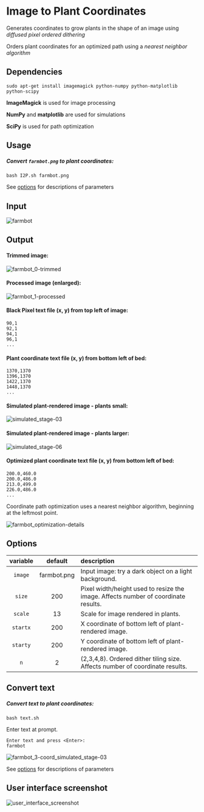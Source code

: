 # Image to Plant Coordinates

Generates coordinates to grow plants in the shape of an image using _diffused pixel ordered dithering_

Orders plant coordinates for an optimized path using a _nearest neighbor algorithm_

## Dependencies

`sudo apt-get install imagemagick python-numpy python-matplotlib  python-scipy`

__ImageMagick__ is used for image processing

__NumPy__ and __matplotlib__ are used for simulations

__SciPy__ is used for path optimization

## Usage

##### Convert `farmbot.png` to plant coordinates:

`bash I2P.sh farmbot.png`

See [options](#options) for descriptions of parameters

## Input

![farmbot](https://cloud.githubusercontent.com/assets/12681652/18229154/e97b0d1c-7221-11e6-9992-f78d1b94abb7.png)


## Output

#### Trimmed image:

![farmbot_0-trimmed](https://cloud.githubusercontent.com/assets/12681652/18229153/e971dddc-7221-11e6-9ed6-be40529b4115.png)


#### Processed image (enlarged):

![farmbot_1-processed](https://cloud.githubusercontent.com/assets/12681652/18229151/e96aa5b2-7221-11e6-93b2-0e56ee586d42.png)


#### Black Pixel text file (x, y) from top left of image:

```
90,1
92,1
94,1
96,1
...
```

#### Plant coordinate text file (x, y) from bottom left of bed:

```
1370,1370
1396,1370
1422,1370
1448,1370
...
```

#### Simulated plant-rendered image - plants small:

![simulated_stage-03](https://cloud.githubusercontent.com/assets/12681652/18229214/09ac3d10-7225-11e6-87ec-a5304a1f40b2.png)


#### Simulated plant-rendered image - plants larger:

![simulated_stage-06](https://cloud.githubusercontent.com/assets/12681652/18229207/94f1f316-7224-11e6-8997-b901ca91b7d6.png)


#### __Optimized__ plant coordinate text file (x, y) from bottom left of bed:

```
200.0,460.0
200.0,486.0
213.0,499.0
226.0,486.0
...
```

Coordinate path optimization uses a nearest neighbor algorithm, beginning at the leftmost point.

![farmbot_optimization-details](https://cloud.githubusercontent.com/assets/12681652/18240497/0cbd3b76-7301-11e6-8943-b92defbbadcd.png)


## Options

variable | default | description
 :---: | :---: | :---
`image` | farmbot.png | Input image: try a dark object on a light background.
`size` | 200 | Pixel width/height used to resize the image. Affects number of coordinate results.
`scale` | 13 | Scale for image rendered in plants.
`startx` | 200 | X coordinate of bottom left of plant-rendered image.
`starty` | 200 | Y coordinate of bottom left of plant-rendered image.
`n` | 2 | (2,3,4,8). Ordered dither tiling size. Affects number of coordinate results.

## Convert text

##### Convert text to plant coordinates:

`bash text.sh`

Enter text at prompt.
```
Enter text and press <Enter>:
farmbot
```

![farmbot_3-coord_simulated_stage-03](https://cloud.githubusercontent.com/assets/12681652/18233267/0e02a13e-7297-11e6-889c-7171a9df4557.png)

See [options](#options) for descriptions of parameters

## User interface screenshot
![user_interface_screenshot](https://cloud.githubusercontent.com/assets/12681652/20242744/d612095c-a8ee-11e6-8c80-ee3134be3eea.png)
